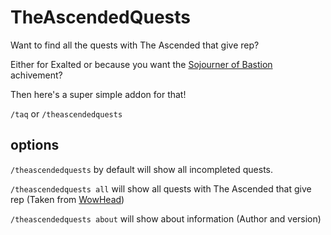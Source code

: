 # TheAscendedQuests

Want to find all the quests with The Ascended that give rep?

Either for Exalted or because you want the [Sojourner of Bastion](https://www.wowhead.com/achievement=14801/sojourner-of-bastion) achivement?

Then here's a super simple addon for that!

`/taq` or `/theascendedquests`

## options

`/theascendedquests` by default will show all incompleted quests.

`/theascendedquests all` will show all quests with The Ascended that give rep (Taken from [WowHead](https://www.wowhead.com/quests?filter=1;2407;0))

`/theascendedquests about` will show about information (Author and version)